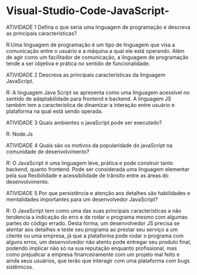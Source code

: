# Visual-Studio-Code-JavaScript-
ATIVIDADE 1
Defina o que seria uma linguagem de programação e descreva as principais características?

R:Uma linguagem de programação é um tipo de linguagem que visa a comunicação entre o usuário e a máquina a qual ele está operando. Além de agir como um facilitador de comunicação, a linguagem de programação tende a ser objetiva e prática no sentido de funcionalidade. 

ATIVIDADE 2
Descreva as principais características da linguagem JavaScript.

R: A linguagem Java Script se apresenta como uma linguagem acessível no sentido de adaptabilidade para frontend e backend. A linguagem JS também tem a característica de dinamizar a interação entre usuário e plataforma na qual está sendo operada.  

ATIVIDADE 3
Quais ambientes o javaScript pode ser executado?

R: Node.Js


ATIVIDADE 4
Quais são os motivos da popularidade do javaScript na comunidade de desenvolvimento?

R: O JavaScript é uma linguagem leve, prática e pode construir tanto backend, quanto frontend. Pode ser considerada uma linguagem elementar pela sua flexibilidade e acessibilidade de trânsito entre as áreas do desenvolvimento. 

ATIVIDADE 5
Por que persistência e atenção aos detalhes são habilidades e mentalidades importantes para um desenvolvedor JavaScript?

R: O JavaScript tem como uma das suas principais características a não tendencia a indicação do erro e de rodar o programa mesmo com algumas partes do código errado. Desta forma, um desenvolvedor JS precisa se atentar aos detalhes e teste seu programa ao prestar seu serviço a um cliente ou uma empresa, já que a plataforma pode rodar o programa com alguns erros, um desenvolvedor não atento pode entregar seu produto final, podendo implicar não só na sua reputação enquanto profissional, mas como prejudicar a empresa financeiramente com um projeto mal feito e ainda seus usuários, que terão que interagir com uma plataforma com bugs sistêmicos. 


